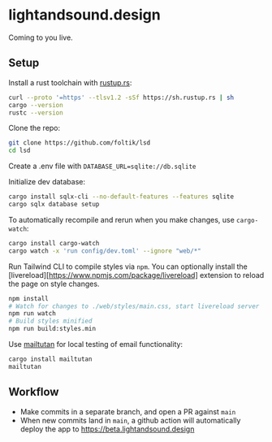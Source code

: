 # lightandsound.design

Coming to you live.

## Setup

Install a rust toolchain with [rustup.rs](https://rustup.rs):

```sh
curl --proto '=https' --tlsv1.2 -sSf https://sh.rustup.rs | sh
cargo --version
rustc --version
```

Clone the repo:

```sh
git clone https://github.com/foltik/lsd
cd lsd
```

Create a .env file with `DATABASE_URL=sqlite://db.sqlite`

Initialize dev database:

```sh
cargo install sqlx-cli --no-default-features --features sqlite
cargo sqlx database setup
```

To automatically recompile and rerun when you make changes, use `cargo-watch`:

```sh
cargo install cargo-watch
cargo watch -x 'run config/dev.toml' --ignore "web/*"
```

Run Tailwind CLI to compile styles via `npm`.
You can optionally install the [livereload][https://www.npmjs.com/package/livereload] extension to reload the page on style changes.

```sh
npm install
# Watch for changes to ./web/styles/main.css, start livereload server
npm run watch
# Build styles minified
npm run build:styles.min
```

Use [mailtutan](https://github.com/mailtutan/mailtutan) for local testing of email functionality:

```sh
cargo install mailtutan
mailtutan
```

## Workflow

- Make commits in a separate branch, and open a PR against `main`
- When new commits land in `main`, a github action will automatically deploy the app to https://beta.lightandsound.design
